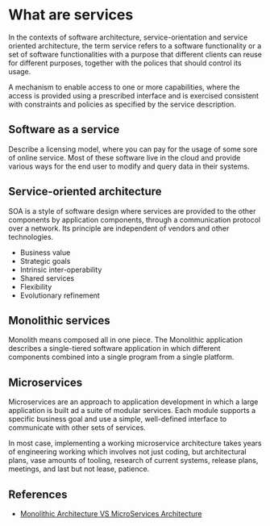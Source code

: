 # What are services

In the contexts of software architecture, service-orientation and service
oriented architecture, the term service refers to a software functionality
or a set of software functionalities with a purpose that different clients
can reuse for different purposes, together with the polices that should
control its usage.

A mechanism to enable access to one or more capabilities, where the access is
provided using a prescribed interface and is exercised consistent with
constraints and policies as specified by the service description.

## Software as a service

Describe a licensing model, where you can pay for the usage of some sore of
online service. Most of these software live in the cloud and provide various
ways for the end user to modify and query data in their systems.

## Service-oriented architecture

SOA is a style of software design where services are provided to the other
components by application components, through a communication protocol over
a network. Its principle are independent of vendors and other technologies.

* Business value
* Strategic goals
* Intrinsic inter-operability
* Shared services
* Flexibility
* Evolutionary refinement

## Monolithic services

Monolith means composed all in one piece. The Monolithic application describes
a single-tiered software application in which different components combined
into a single program from a single platform.

## Microservices

Microservices are an approach to application development in which a large
application is built ad a suite of modular services. Each module supports a
specific business goal and use a simple, well-defined interface to communicate
with other sets of services.

In most case, implementing a working microservice architecture takes years of
engineering working which involves not just coding, but architectural plans,
vase amounts of tooling, research of current systems, release plans, meetings,
and last but not lease, patience.



## References
* [Monolithic Architecture VS MicroServices Architecture](https://medium.com/koderlabs/introduction-to-monolithic-architecture-and-microservices-architecture-b211a5955c63)


